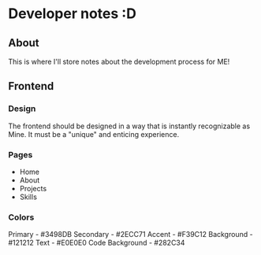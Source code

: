 # Developer notes :D

## About
This is where I'll store notes about the development process for ME!

## Frontend
### Design
The frontend should be designed in a way that is instantly recognizable as Mine. It must be a "unique" and enticing experience.

### Pages
- Home
- About
- Projects
- Skills

### Colors
Primary - #3498DB
Secondary - #2ECC71
Accent - #F39C12
Background - #121212
Text - #E0E0E0
Code Background - #282C34